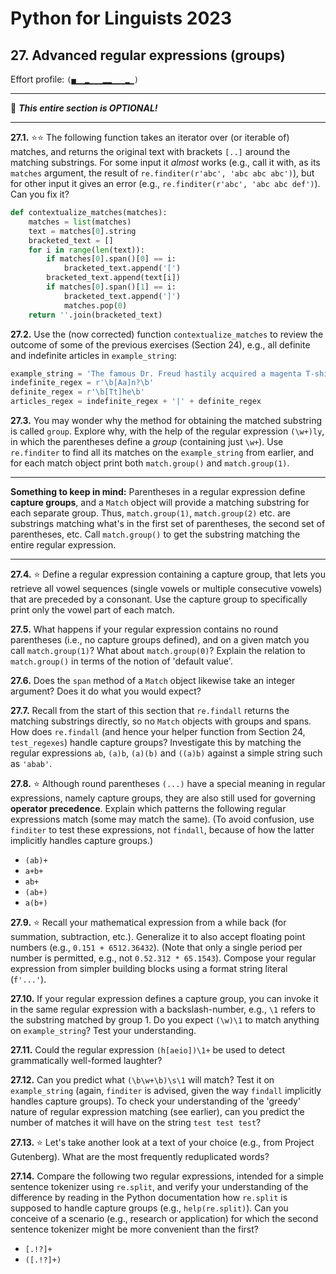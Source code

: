 # Python for Linguists 2023

## 27. Advanced regular expressions (groups)

Effort profile: `(▅▁▁▂▁▁▁▂▂▁▁▁▂▁)` 




----

🦉 **_This entire section is OPTIONAL!_**

----


**27.1.** ⭐⭐ The following function takes an iterator over (or iterable of) matches, and returns the original text with brackets `[..]` around the matching substrings. For some input it _almost_ works (e.g., call it with, as its `matches` argument, the result of `re.finditer(r'abc', 'abc abc abc')`), but for other input it gives an error (e.g., `re.finditer(r'abc', 'abc abc def')`). Can you fix it?

```python
def contextualize_matches(matches):
    matches = list(matches)
    text = matches[0].string
    bracketed_text = []
    for i in range(len(text)):
        if matches[0].span()[0] == i:
            bracketed_text.append('[')
        bracketed_text.append(text[i])
        if matches[0].span()[1] == i:
            bracketed_text.append(']')
            matches.pop(0)
    return ''.join(bracketed_text)
```


**27.2.** Use the (now corrected) function `contextualize_matches` to review the outcome of some of the previous exercises (Section 24), e.g., all definite and indefinite articles in `example_string`:
```python
example_string = 'The famous Dr. Freud hastily acquired a magenta T-shirt and an old sweater for 24.95EUR. He then very very eagerly left the H&M at 1am... It was, as the doctor said, "a necessity".'
indefinite_regex = r'\b[Aa]n?\b'
definite_regex = r'\b[Tt]he\b'
articles_regex = indefinite_regex + '|' + definite_regex
```

**27.3.** You may wonder why the method for obtaining the matched substring is called `group`. Explore why, with the help of the regular expression `(\w+)ly`, in which the parentheses define a _group_ (containing just `\w+`). Use `re.finditer` to find all its matches on the `example_string` from earlier, and for each match object print both `match.group()` and `match.group(1)`.

- - - - - -
**Something to keep in mind:** Parentheses in a regular expression define **capture groups**, and a `Match` object will provide a matching substring for each separate group. Thus, `match.group(1)`, `match.group(2)` etc. are substrings matching what's in the first set of parentheses, the second set of parentheses, etc. Call `match.group()` to get the substring matching the entire regular expression.
- - - - -

**27.4.** ⭐ Define a regular expression containing a capture group, that lets you retrieve all vowel sequences (single vowels or multiple consecutive vowels) that are preceded by a consonant. Use the capture group to specifically print only the vowel part of each match.

**27.5.** What happens if your regular expression contains no round parentheses (i.e., no capture groups defined), and on a given match you call `match.group(1)`? What about `match.group(0)`? Explain the relation to `match.group()` in terms of the notion of 'default value'.

**27.6.** Does the `span` method of a `Match` object likewise take an integer argument? Does it do what you would expect?

**27.7.** Recall from the start of this section that `re.findall` returns the matching substrings directly, so no `Match` objects with groups and spans. How does `re.findall` (and hence your helper function from Section 24, `test_regexes`) handle capture groups? Investigate this by matching the regular expressions `ab`, `(a)b`, `(a)(b)` and `((a)b)` against a simple string such as `'abab'`.

**27.8.** ⭐ Although round parentheses `(...)` have a special meaning in regular expressions, namely capture groups, they are also still used for governing **operator precedence**. Explain which patterns the following regular expressions match (some may match the same). (To avoid confusion, use `finditer` to test these expressions, not `findall`, because of how the latter implicitly handles capture groups.) 
 - `(ab)+` 
 - `a+b+` 
 - `ab+` 
 - `(ab+)` 
 - `a(b+)`

**27.9.** ⭐ Recall your mathematical expression from a while back (for summation, subtraction, etc.). Generalize it to also accept floating point numbers (e.g., `0.151 + 6512.36432`). (Note that only a single period per number is permitted, e.g., not `0.52.312 * 65.1543`). Compose your regular expression from simpler building blocks using a format string literal (`f'...'`).

**27.10.** If your regular expression defines a capture group, you can invoke it in the same regular expression with a backslash-number, e.g., `\1` refers to the substring matched by group 1. Do you expect `(\w)\1` to match anything on `example_string`? Test your understanding.

**27.11.** Could the regular expression `(h[aeio])\1+` be used to detect grammatically well-formed laughter?

**27.12.** Can you predict what `(\b\w+\b)\s\1` will match? Test it on `example_string` (again, `finditer` is advised, given the way `findall` implicitly handles capture groups). To check your understanding of the 'greedy' nature of regular expression matching (see earlier), can you predict the number of matches it will have on the string `test test test`?

**27.13.** ⭐ Let's take another look at a text of your choice (e.g., from Project Gutenberg). What are the most frequently reduplicated words?

**27.14.** Compare the following two regular expressions, intended for a simple sentence tokenizer using `re.split`, and verify your understanding of the difference by reading in the Python documentation how `re.split` is supposed to handle capture groups (e.g., `help(re.split)`). Can you conceive of a scenario (e.g., research or application) for which the second sentence tokenizer might be more convenient than the first? 
 - `[.!?]+` 
 - `([.!?]+)`


